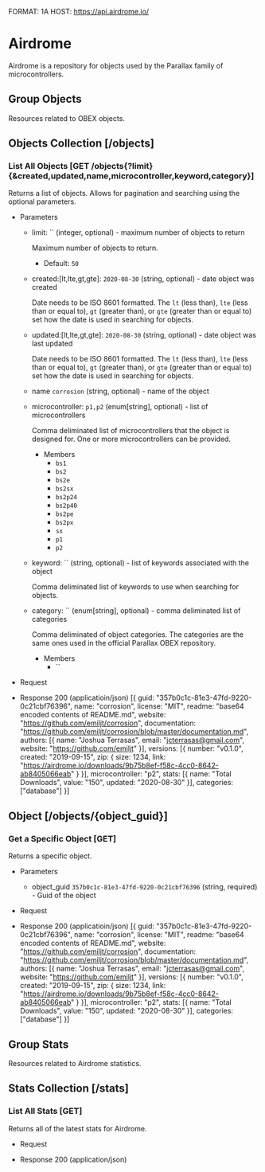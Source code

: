 FORMAT: 1A
HOST: https://api.airdrome.io/

# Airdrome
Airdrome is a repository for objects used by the Parallax family of
microcontrollers.

## Group Objects

Resources related to OBEX objects.

## Objects Collection [/objects]

### List All Objects [GET /objects{?limit}{&created,updated,name,microcontroller,keyword,category}]

Returns a list of objects. Allows for pagination and searching using the
optional parameters.

+ Parameters

  + limit: `` (integer, optional) - maximum number of objects to return

    Maximum number of objects to return.

    + Default: `50`

  + created:[lt,lte,gt,gte]: `2020-08-30` (string, optional) - date object was created

    Date needs to be ISO 8601 formatted. The `lt` (less than), `lte`
    (less than or equal to), `gt` (greater than), or `gte`
    (greater than or equal to) set how the date is used in searching for
    objects.

  + updated:[lt,lte,gt,gte]: `2020-08-30` (string, optional) - date object was last updated

    Date needs to be ISO 8601 formatted. The `lt` (less than), `lte`
    (less than or equal to), `gt` (greater than), or `gte`
    (greater than or equal to) set how the date is used in searching for
    objects.

  + name `corrosion` (string, optional) - name of the object

  + microcontroller: `p1,p2` (enum[string], optional) - list of microcontrollers

    Comma deliminated list of microcontrollers that the object is designed for.
    One or more microcontrollers can be provided.

    + Members
      + `bs1`
      + `bs2`
      + `bs2e`
      + `bs2sx`
      + `bs2p24`
      + `bs2p40`
      + `bs2pe`
      + `bs2px`
      + `sx`
      + `p1`
      + `p2`

  + keyword: `` (string, optional) - list of keywords associated with the object

    Comma deliminated list of keywords to use when searching for objects.

  + category: `` (enum[string], optional) - comma deliminated list of categories

    Comma deliminated of object categories. The categories are the same ones
    used in the official Parallax OBEX repository.

    + Members
      + ``

+ Request

+ Response 200 (applicatioin/json)
  [{
    guid: "357b0c1c-81e3-47fd-9220-0c21cbf76396",
    name: "corrosion",
    license: "MIT",
    readme: "base64 encoded contents of README.md",
    website: "https://github.com/emiljt/corrosion",
    documentation: "https://github.com/emiljt/corrosion/blob/master/documentation.md",
    authors: [{
      name: "Joshua Terrasas",
      email: "jcterrasas@gmail.com",
      website: "https://github.com/emiljt"
    }],
    versions: [{
      number: "v0.1.0",
      created: "2019-09-15",
      zip: {
        size: 1234,
        link: "https://airdrome.io/downloads/9b75b8ef-f58c-4cc0-8642-ab8405066eab"
      }
    }],
    microcontroller: "p2",
    stats: [{
      name: "Total Downloads",
      value: "150",
      updated: "2020-08-30"
    }],
    categories: ["database"]
  }]

## Object [/objects/{object_guid}]

### Get a Specific Object [GET]

Returns a specific object.

+ Parameters
  + object_guid `357b0c1c-81e3-47fd-9220-0c21cbf76396` (string, required) - Guid of the object

+ Request

+ Response 200 (applicatioin/json)
  [{
    guid: "357b0c1c-81e3-47fd-9220-0c21cbf76396",
    name: "corrosion",
    license: "MIT",
    readme: "base64 encoded contents of README.md",
    website: "https://github.com/emiljt/corrosion",
    documentation: "https://github.com/emiljt/corrosion/blob/master/documentation.md",
    authors: [{
      name: "Joshua Terrasas",
      email: "jcterrasas@gmail.com",
      website: "https://github.com/emiljt"
    }],
    versions: [{
      number: "v0.1.0",
      created: "2019-09-15",
      zip: {
        size: 1234,
        link: "https://airdrome.io/downloads/9b75b8ef-f58c-4cc0-8642-ab8405066eab"
      }
    }],
    microcontroller: "p2",
    stats: [{
      name: "Total Downloads",
      value: "150",
      updated: "2020-08-30"
    }],
    categories: ["database"]
  }]

## Group Stats

Resources related to Airdrome statistics.

## Stats Collection [/stats]

### List All Stats [GET]

Returns all of the latest stats for Airdrome.

+ Request

+ Response 200 (application/json)
